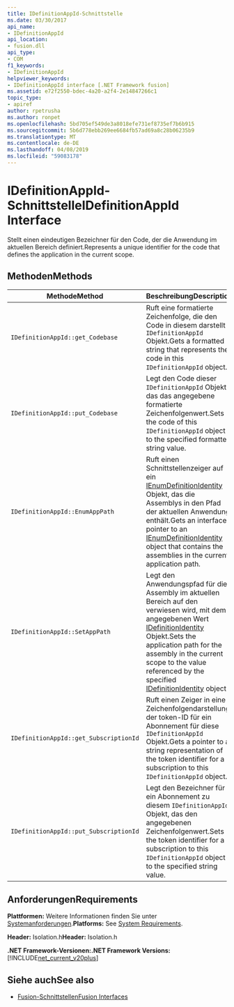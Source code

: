 ```yaml
---
title: IDefinitionAppId-Schnittstelle
ms.date: 03/30/2017
api_name:
- IDefinitionAppId
api_location:
- fusion.dll
api_type:
- COM
f1_keywords:
- IDefinitionAppId
helpviewer_keywords:
- IDefinitionAppId interface [.NET Framework fusion]
ms.assetid: e72f2550-bdec-4a20-a2f4-2e14847266c1
topic_type:
- apiref
author: rpetrusha
ms.author: ronpet
ms.openlocfilehash: 5bd705ef549de3a8018efe731ef8735ef7b6b915
ms.sourcegitcommit: 5b6d778ebb269ee6684fb57ad69a8c28b06235b9
ms.translationtype: MT
ms.contentlocale: de-DE
ms.lasthandoff: 04/08/2019
ms.locfileid: "59083178"
---
```

# <a name="idefinitionappid-interface"></a><span data-ttu-id="5fbc0-102">IDefinitionAppId-Schnittstelle</span><span class="sxs-lookup"><span data-stu-id="5fbc0-102">IDefinitionAppId Interface</span></span>
<span data-ttu-id="5fbc0-103">Stellt einen eindeutigen Bezeichner für den Code, der die Anwendung im aktuellen Bereich definiert.</span><span class="sxs-lookup"><span data-stu-id="5fbc0-103">Represents a unique identifier for the code that defines the application in the current scope.</span></span>  
  
## <a name="methods"></a><span data-ttu-id="5fbc0-104">Methoden</span><span class="sxs-lookup"><span data-stu-id="5fbc0-104">Methods</span></span>  
  
|<span data-ttu-id="5fbc0-105">Methode</span><span class="sxs-lookup"><span data-stu-id="5fbc0-105">Method</span></span>|<span data-ttu-id="5fbc0-106">Beschreibung</span><span class="sxs-lookup"><span data-stu-id="5fbc0-106">Description</span></span>|  
|------------|-----------------|  
|`IDefinitionAppId::get_Codebase`|<span data-ttu-id="5fbc0-107">Ruft eine formatierte Zeichenfolge, die den Code in diesem darstellt `IDefinitionAppId` Objekt.</span><span class="sxs-lookup"><span data-stu-id="5fbc0-107">Gets a formatted string that represents the code in this `IDefinitionAppId` object.</span></span>|  
|`IDefinitionAppId::put_Codebase`|<span data-ttu-id="5fbc0-108">Legt den Code dieser `IDefinitionAppId` Objekt, das das angegebene formatierte Zeichenfolgenwert.</span><span class="sxs-lookup"><span data-stu-id="5fbc0-108">Sets the code of this `IDefinitionAppId` object to the specified formatted string value.</span></span>|  
|`IDefinitionAppId::EnumAppPath`|<span data-ttu-id="5fbc0-109">Ruft einen Schnittstellenzeiger auf ein [IEnumDefinitionIdentity](../../../../docs/framework/unmanaged-api/fusion/ienumdefinitionidentity-interface.md) Objekt, das die Assemblys in den Pfad der aktuellen Anwendung enthält.</span><span class="sxs-lookup"><span data-stu-id="5fbc0-109">Gets an interface pointer to an [IEnumDefinitionIdentity](../../../../docs/framework/unmanaged-api/fusion/ienumdefinitionidentity-interface.md) object that contains the assemblies in the current application path.</span></span>|  
|`IDefinitionAppId::SetAppPath`|<span data-ttu-id="5fbc0-110">Legt den Anwendungspfad für die Assembly im aktuellen Bereich auf den verwiesen wird, mit dem angegebenen Wert [IDefinitionIdentity](../../../../docs/framework/unmanaged-api/fusion/idefinitionidentity-interface.md) Objekt.</span><span class="sxs-lookup"><span data-stu-id="5fbc0-110">Sets the application path for the assembly in the current scope to the value referenced by the specified [IDefinitionIdentity](../../../../docs/framework/unmanaged-api/fusion/idefinitionidentity-interface.md) object.</span></span>|  
|`IDefinitionAppId::get_SubscriptionId`|<span data-ttu-id="5fbc0-111">Ruft einen Zeiger in eine Zeichenfolgendarstellung der token-ID für ein Abonnement für diese `IDefinitionAppId` Objekt.</span><span class="sxs-lookup"><span data-stu-id="5fbc0-111">Gets a pointer to a string representation of the token identifier for a subscription to this `IDefinitionAppId` object.</span></span>|  
|`IDefinitionAppId::put_SubscriptionId`|<span data-ttu-id="5fbc0-112">Legt den Bezeichner für ein Abonnement zu diesem `IDefinitionAppId` Objekt, das den angegebenen Zeichenfolgenwert.</span><span class="sxs-lookup"><span data-stu-id="5fbc0-112">Sets the token identifier for a subscription to this `IDefinitionAppId` object to the specified string value.</span></span>|  
  
## <a name="requirements"></a><span data-ttu-id="5fbc0-113">Anforderungen</span><span class="sxs-lookup"><span data-stu-id="5fbc0-113">Requirements</span></span>  
 <span data-ttu-id="5fbc0-114">**Plattformen:** Weitere Informationen finden Sie unter [Systemanforderungen](../../../../docs/framework/get-started/system-requirements.md).</span><span class="sxs-lookup"><span data-stu-id="5fbc0-114">**Platforms:** See [System Requirements](../../../../docs/framework/get-started/system-requirements.md).</span></span>  
  
 <span data-ttu-id="5fbc0-115">**Header:** Isolation.h</span><span class="sxs-lookup"><span data-stu-id="5fbc0-115">**Header:** Isolation.h</span></span>  
  
 **<span data-ttu-id="5fbc0-116">.NET Framework-Versionen:</span><span class="sxs-lookup"><span data-stu-id="5fbc0-116">.NET Framework Versions:</span></span>** [!INCLUDE[net_current_v20plus](../../../../includes/net-current-v20plus-md.md)]  
  
## <a name="see-also"></a><span data-ttu-id="5fbc0-117">Siehe auch</span><span class="sxs-lookup"><span data-stu-id="5fbc0-117">See also</span></span>

- [<span data-ttu-id="5fbc0-118">Fusion-Schnittstellen</span><span class="sxs-lookup"><span data-stu-id="5fbc0-118">Fusion Interfaces</span></span>](../../../../docs/framework/unmanaged-api/fusion/fusion-interfaces.md)
